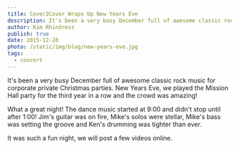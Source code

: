 ```yaml
---
title: Cover2Cover Wraps Up New Years Eve
description: It's been a very busy December full of awesome classic rock music for corporate private Christmas parties.
author: Kim Rhindress
publish: true
date: 2015-12-20
photo: /static/img/blog/new-years-eve.jpg
tags:
  - concert
---
```


It's been a very busy December full of awesome classic rock music for corporate private Christmas parties. New Years Eve, we played the Mission Hall party for the third year in a row and the crowd was amazing!

What a great night! The dance music started at 9:00 and didn't stop until after 1:00! Jim's guitar was on fire, Mike's solos were stellar, Mike's bass was setting the groove and Ken's drumming was tighter than ever.

It was such a fun night, we will post a few videos online.
